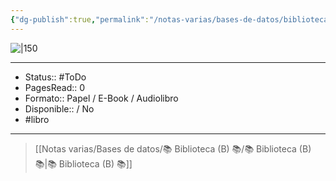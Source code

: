 ```yaml
---
{"dg-publish":true,"permalink":"/notas-varias/bases-de-datos/biblioteca-b/b-crea-tu-segundo-cerebro-building-a-second-brain-spanish-edition/"}
---
```



![|150](http://books.google.com/books/content?id=u9s60AEACAAJ&printsec=frontcover&img=1&zoom=1&source=gbs_api)

---

- Status:: #ToDo 
- PagesRead:: 0 
- Formato:: Papel / E-Book / Audiolibro
- Disponible::  / No
- #libro 

---

> [[Notas varias/Bases de datos/📚 Biblioteca (B) 📚/📚 Biblioteca (B) 📚\|📚 Biblioteca (B) 📚]]
